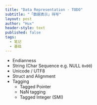 ```yaml
---
title: "Data Representation - TODO"
subtitle: "「数据表示」待写"
layout: post
author: "Hux"
header-style: text
published: false
tags:
  - 笔记
  - 基础
---
```


- Endianness
- String (Char Sequence e.g. NULL `0x00`)
- Unicode / UTF8
- Struct and Alignment
- Tagging
  - Tagged Pointer
  - NaN tagging
  - Tagged Integer (SMI)
